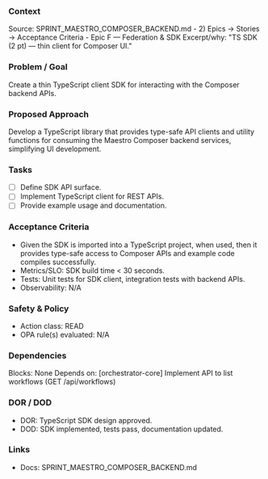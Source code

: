 ### Context

Source: SPRINT_MAESTRO_COMPOSER_BACKEND.md - 2) Epics → Stories → Acceptance Criteria - Epic F — Federation & SDK
Excerpt/why: "TS SDK (2 pt) — thin client for Composer UI."

### Problem / Goal

Create a thin TypeScript client SDK for interacting with the Composer backend APIs.

### Proposed Approach

Develop a TypeScript library that provides type-safe API clients and utility functions for consuming the Maestro Composer backend services, simplifying UI development.

### Tasks

- [ ] Define SDK API surface.
- [ ] Implement TypeScript client for REST APIs.
- [ ] Provide example usage and documentation.

### Acceptance Criteria

- Given the SDK is imported into a TypeScript project, when used, then it provides type-safe access to Composer APIs and example code compiles successfully.
- Metrics/SLO: SDK build time < 30 seconds.
- Tests: Unit tests for SDK client, integration tests with backend APIs.
- Observability: N/A

### Safety & Policy

- Action class: READ
- OPA rule(s) evaluated: N/A

### Dependencies

Blocks: None
Depends on: [orchestrator-core] Implement API to list workflows (GET /api/workflows)

### DOR / DOD

- DOR: TypeScript SDK design approved.
- DOD: SDK implemented, tests pass, documentation updated.

### Links

- Docs: SPRINT_MAESTRO_COMPOSER_BACKEND.md
